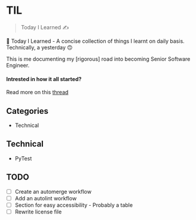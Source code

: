 # TIL
> Today I Learned 	:writing_hand:

:memo: Today I Learned - A concise collection of things I learnt on daily basis. Technically, a yesterday :upside_down_face: 

This is me documenting my [rigorous] road into becoming Senior Software Engineer. 

#### Intrested in how it all started?
Read more on this [thread](https://twitter.com/codemage1/status/1570452904619696128)

## Categories

  * Technical
  

## Technical

- PyTest


## TODO

- [ ] Create an automerge workflow
- [ ] Add an autolint workflow
- [ ] Section for easy accessibility - Probably a table
- [ ] Rewrite license file
